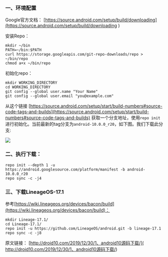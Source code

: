 ### 一、环境配置 

Google官方文档： [https://source.android.com/setup/build/downloading](https://source.android.com/setup/build/downloading ) 


安装Repo： 


```
mkdir ~/bin 
PATH=~/bin:$PATH
curl https://storage.googleapis.com/git-repo-downloads/repo > ~/bin/repo
chmod a+x ~/bin/repo
```

初始化repo： 

```
mkdir WORKING_DIRECTORY 
cd WORKING_DIRECTORY
git config --global user.name "Your Name"
git config --global user.email "you@example.com"
```

 从这个链接 [https://source.android.com/setup/start/build-numbers#source-code-tags-and-builds](https://source.android.com/setup/start/build-numbers#source-code-tags-and-builds) 获取一个分支地址，使用``repo init``进行初始化。当前最新的tag分支为``android-10.0.0_r20``，如下图。我们下载此分支: 


![](http://i.vjob.top:8000/imgs/vjob_tags-300x159.png)

### 二、执行下载：



```
repo init --depth 1 -u https://android.googlesource.com/platform/manifest -b android-10.0.0_r20
repo sync -c -j4
```

### 三、下载LineageOS-17.1


参考[https://wiki.lineageos.org/devices/bacon/build](https://wiki.lineageos.org/devices/bacon/build)：

```
mkdir Lineage-17.1/
cd Lineage-17.1/
repo init -u https://github.com/LineageOS/android.git -b lineage-17.1
repo sync -c -j8
```


原文链接： [http://droid10.com/2019/12/30/1、android10源码下载/]( http://droid10.com/2019/12/30/1、android10源码下载/)

